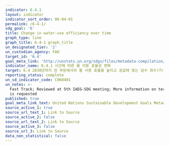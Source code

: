 ```yaml
---
indicator: 6.4.1
layout: indicator
indicator_sort_order: 06-04-01
permalink: /6-4-1/
sdg_goal: '6'
title: Change in water-use efficiency over time
graph_type: line
graph_title: 6-4-1 graph_title
un_designated_tier: '2'
un_custodian_agency: FAO
target_id: '6.4'
goal_meta_link: 'http://unstats.un.org/sdgs/files/metadata-compilation/Metadata-Goal-6.pdf'
indicator_name: 6.4.1 시간에 따른 물 이용 효율성 변화
target: 6.4 2030년까지 전 부문에서의 물 사용 효율을 높이고 공급에 맞는 담수 회수(freshwater withdrawals) 및 공급으로 물 부족에 대응
reporting_status: complete
un_sd_indicator_code: C060401
un_notes: >-
  Fast Track; Reviewed at 5th IAEG-SDG meeting; More information on terminology
  is requested
published: true
goal_meta_link_text: United Nations Sustainable Development Goals Metadata (pdf 428kB)
source_active_1: true
source_url_text_1: Link to Source
source_active_2: false
source_url_text_2: Link to Source
source_active_3: false
source_url_3: Link to Source
data_non_statistical: false
---
```

